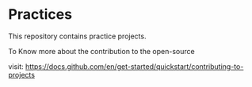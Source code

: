 # Practices
This repository contains practice projects.


To Know more about the contribution to the open-source

visit: https://docs.github.com/en/get-started/quickstart/contributing-to-projects
